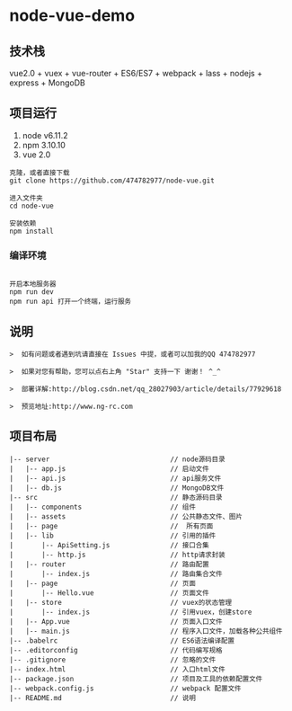 # node-vue-demo

## 技术栈
vue2.0 + vuex + vue-router + ES6/ES7 + webpack + lass + nodejs + express + MongoDB

## 项目运行
 1. node v6.11.2
 2. npm 3.10.10
 3. vue 2.0

```
克隆，或者直接下载
git clone https://github.com/474782977/node-vue.git

进入文件夹
cd node-vue

安装依赖
npm install
```

### 编译环境
```

开启本地服务器
npm run dev
npm run api 打开一个终端，运行服务
```

## 说明
```
>  如有问题或者遇到坑请直接在 Issues 中提，或者可以加我的QQ 474782977

>  如果对您有帮助，您可以点右上角 "Star" 支持一下 谢谢！ ^_^

>  部署详解:http://blog.csdn.net/qq_28027903/article/details/77929618

>  预览地址:http://www.ng-rc.com
```

## 项目布局
```
|-- server								// node源码目录
|   |-- app.js							// 启动文件
|   |-- api.js							// api服务文件
|   |-- db.js							// MongoDB文件
|-- src									// 静态源码目录
|   |-- components						// 组件
|   |-- assets							// 公共静态文件、图片
|   |-- page							//	所有页面
|   |-- lib								// 引用的插件
|       |-- ApiSetting.js				// 接口合集
|       |-- http.js						// http请求封装
|   |-- router							// 路由配置
|       |-- index.js					// 路由集合文件
|   |-- page							// 页面
|       |-- Hello.vue					// 页面文件
|   |-- store							// vuex的状态管理
|       |-- index.js					// 引用vuex，创建store
|   |-- App.vue							// 页面入口文件
|   |-- main.js							// 程序入口文件，加载各种公共组件
|-- .babelrc							// ES6语法编译配置
|-- .editorconfig						// 代码编写规格
|-- .gitignore							// 忽略的文件
|-- index.html							// 入口html文件
|-- package.json						// 项目及工具的依赖配置文件
|-- webpack.config.js					// webpack 配置文件
|-- README.md							// 说明
```